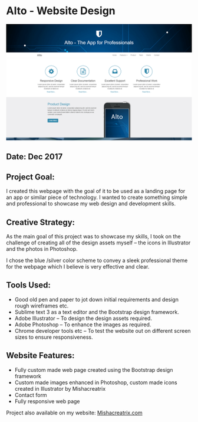 # Alto - Website Design

![Preview - Choco Bomb Website][logo]

[logo]: https://github.com/mishacreatrix/alto/blob/master/Preview%20-%20Alto.png "Preview - Alto Website"


## Date: Dec 2017

## Project Goal:

I created this webpage with the goal of it to be used as a landing page for an app or similar piece of technology. I wanted to create something simple and professional to showcase my web design and development skills.

## Creative Strategy:

As the main goal of this project was to showcase my skills, I took on the challenge of creating all of the design assets myself – the icons in Illustrator and the photos in Photoshop.

I chose the blue /silver color scheme to convey a sleek professional theme for the webpage which I believe is very effective and clear.

## Tools Used:

* Good old pen and paper to jot down initial requirements and design rough wireframes etc.
* Sublime text 3 as a text editor and the Bootstrap design framework.
* Adobe Illustrator – To design the design assets required.
* Adobe Photoshop – To enhance the images as required.
* Chrome developer tools etc – To test the website out on different screen sizes to ensure responsiveness.

## Website Features:

* Fully custom made web page created using the Bootstrap design framework
* Custom made images enhanced in Photoshop, custom made icons created in Illustrator by Mishacreatrix
* Contact form
* Fully responsive web page

Project also available on my website: [Mishacreatrix.com](http://mishacreatrix.com/portfolios/alto/)
